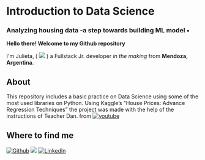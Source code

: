 # Introduction to Data Science

<h3> Analyzing housing data -a step towards building ML model • </h3>

<p><b>Hello there! Welcome to my Github repository</b></p>
<p>I'm Julieta, ( <a href="https://github.com/Ju-oogle" target="_blank"><img src="https://img.shields.io/badge/About-green?&style=for-the-flat&logo=aboutdotme&logoColor=white"></a> ) a Fullstack Jr. developer <em>in the making</em> from <b>Mendoza, Argentina</b>.</p>

## About
<p>This repository includes a basic practice on Data Science using some of the most used libraries on Python. 
Using Kaggle’s “House Prices: Advance Regression Techniques” the project was made with the help of the instructions of Teacher Dan. from <a href="https://www.youtube.com/c/A2Capacitaci%C3%B3nExcel" target="_blank"><img alt="youtube" src="https://img.shields.io/badge/YouTube-red?&style=for-the-flat&logo=youtube&logoColor=white"></a></p> 


## Where to find me

<p><a href="https://github.com/Ju-oogle" target="_blank"><img alt="Github" src="https://img.shields.io/badge/GitHub-orange?&style=for-the-flat&logo=github&logoColor=white"></a> <a href="mailto:juoogle@gmail.com" target="_blank"><img src="https://img.shields.io/badge/Gmail-red?&style=for-the-flat&logo=gmail&logoColor=white"></a> <a href="www.linkedin.com/in/julieta-zavalla-alcala" target="_blank"><img alt="LinkedIn" src="https://img.shields.io/badge/LinkedIn-%230077B5.svg?&style=for-the-flat&logo=linkedin&logoColor=white"></a>
</p>
